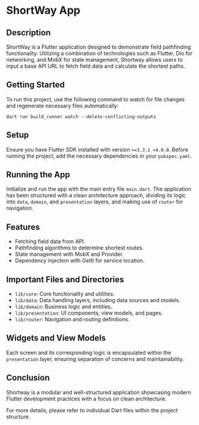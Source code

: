 # ShortWay App

## Description

ShortWay is a Flutter application designed to demonstrate field pathfinding functionality. Utilizing a combination of technologies such as Flutter, Dio for networking, and MobX for state management, Shortway allows users to input a base API URL to fetch field data and calculate the shortest paths.

## Getting Started

To run this project, use the following command to watch for file changes and regenerate necessary files automatically:

```shell
dart run build_runner watch --delete-conflicting-outputs
```

## Setup
Ensure you have Flutter SDK installed with version `>=3.3.1 <4.0.0`. Before running the project, add the necessary dependencies in your `pubspec.yaml`.

## Running the App
Initialize and run the app with the main entry file `main.dart`. The application has been structured with a clean architecture approach, dividing its logic into `data`, `domain`, and `presentation` layers, and making use of `router` for navigation.

## Features
- Fetching field data from API.
- Pathfinding algorithms to determine shortest routes.
- State management with MobX and Provider.
- Dependency injection with GetIt for service location.

## Important Files and Directories
- `lib/core`: Core functionality and utilities.
- `lib/data`: Data handling layers, including data sources and models.
- `lib/domain`: Business logic and entities.
- `lib/presentation`: UI components, view models, and pages.
- `lib/router`: Navigation and routing definitions.

## Widgets and View Models
Each screen and its corresponding logic is encapsulated within the `presentation` layer, ensuring separation of concerns and maintainability.

## Conclusion
Shortway is a modular and well-structured application showcasing modern Flutter development practices with a focus on clean architecture.

For more details, please refer to individual Dart files within the project structure.

